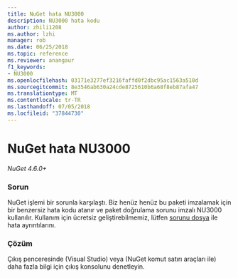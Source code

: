 ```yaml
---
title: NuGet hata NU3000
description: NU3000 hata kodu
author: zhili1208
ms.author: lzhi
manager: rob
ms.date: 06/25/2018
ms.topic: reference
ms.reviewer: anangaur
f1_keywords:
- NU3000
ms.openlocfilehash: 03171e3277ef3216faffd0f2dbc95ac1563a510d
ms.sourcegitcommit: 8e3546ab630a24cde8725610b6a68f8eb87afa47
ms.translationtype: MT
ms.contentlocale: tr-TR
ms.lasthandoff: 07/05/2018
ms.locfileid: "37844730"
---
```

# <a name="nuget-error-nu3000"></a>NuGet hata NU3000

*NuGet 4.6.0+*

### <a name="issue"></a>Sorun
NuGet işlemi bir sorunla karşılaştı. Biz henüz henüz bu paketi imzalamak için bir benzersiz hata kodu atanır ve paket doğrulama sorunu imzalı NU3000 kullanılır. Kullanım için ücretsiz geliştirebilmemiz, lütfen [sorunu dosya](https://github.com/nuget/home/issues) ile hata ayrıntılarını.

### <a name="solution"></a>Çözüm
Çıkış penceresinde (Visual Studio) veya (NuGet komut satırı araçları ile) daha fazla bilgi için çıkış konsolunu denetleyin.

